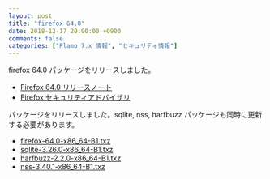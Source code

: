 ```yaml
---
layout: post
title: "firefox 64.0"
date: 2018-12-17 20:00:00 +0900
comments: false
categories: ["Plamo 7.x 情報", "セキュリティ情報"]
---
```

firefox 64.0 パッケージをリリースしました。

* [Firefox 64.0 リリースノート](https://www.mozilla.jp/firefox/64.0/releasenotes/)
* [Firefox セキュリティアドバイザリ](https://www.mozilla.org/en-US/security/known-vulnerabilities/firefox/#firefox64.0)

パッケージをリリースしました。sqlite, nss, harfbuzz パッケージも同時に更新する必要があります。

* [firefox-64.0-x86_64-B1.txz](https://repository.plamolinux.org/pub/linux/Plamo/Plamo-7.x/x86_64/plamo/07_multimedia/firefox-64.0-x86_64-B1.txz)
* [sqlite-3.26.0-x86_64-B1.txz](https://repository.plamolinux.org/pub/linux/Plamo/Plamo-7.x/x86_64/plamo/01_minimum/sqlite-3.26.0-x86_64-B1.txz)
* [harfbuzz-2.2.0-x86_64-B1.txz](http://repository.plamolinux.org/pub/linux/Plamo/Plamo-7.x/x86_64/plamo/03_libs/harfbuzz-2.2.0-x86_64-B1.txz)
* [nss-3.40.1-x86_64-B1.txz](http://repository.plamolinux.org/pub/linux/Plamo/Plamo-7.x/x86_64/plamo/03_libs/nss-3.40.1-x86_64-B1.txz)

